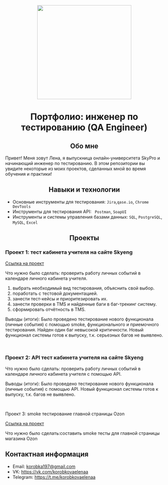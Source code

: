 <div id="header" align="center">
  <img src="https://media.giphy.com/media/Wj7lNjMNDxSmc/giphy.gif" width="300"/>
</div>

# <div align="center"> Портфолио: инженер по тестированию (QA Engineer) </div>

## <div align="center">Обо мне</div>
Привет! Меня зовут Лена, я выпускница онлайн-университета SkyPro и начинающий инженер по тестированию. В этом репозитории вы увидите некоторые из моих проектов, сделанных мной во время обучения и практики!

## <div align="center">Навыки и технологии</div>
- Основные инструменты для тестирования: ``Jira``,``qase.io``, ``Chrome DevTools``
- Инструменты для тестирования API: `` Postman``, ``SoapUI``
- Инструменты и системы управления базами данных: ``SQL``, ``PostgreSQL``, ``MySQL``, ``Excel``

## <div align="center">Проекты</div>

### <p>Проект 1: тест кабинета учителя на сайте Skyeng</p>
<p><a href="https://docs.google.com/document/d/1wzz-ZhcPdEk0s_4lEaWpVXzRY2ixiY84dwkwGoNatps/edit?usp=sharing">Ссылка на проект</a></p>

<p>Что нужно было сделать: проверить работу личных событий в календаре личного кабинета учителя.<p>
<ol>
  <li>выбрать необходимый вид тестирования, объяснить свой выбор.</li>
  <li>поработать с тестовой документацией.</li>
  <li>занести тест-кейсы и приоритезировать их.</li>
  <li>занести проверки в TMS и найденные баги в баг-трекинг систему.</li>
  <li>сформировать отчётность в TMS.</li>
</ol>
 
 <p>Выводы (итоги): Было проведено тестирование нового функционала (личные события) с помощью smoke, функционального и приемочного тестирования. Найден один баг невысокой критичности. Новый функционал системы готов к выпуску, т.к. серьезных багов не выявлено.<p>


<br>

### <p>Проект 2: API тест кабинета учителя на сайте Skyeng</p>

<p>Что нужно было сделать: проверить работу личных событий в календаре личного кабинета учителя с помощью API.<p>
 
 <p>Выводы (итоги): Было проведено тестирование нового функционала (личные события) с помощью API. Новый функционал системы готов к выпуску, т.к. багов не выявлено.<p>


<br> 

<p>Проект 3: smoke тестирование главной страницы Ozon</p>
<p><a href="https://docs.google.com/document/d/1-B-cYmlC_rcVmS_ct6AzDQoRmUK-C8kcG3PC-tN6UJs/edit?usp=sharing">Ссылка на проект</a></p>

<p>Что нужно было сделать:составить smoke тесты для главной страницы магазина Ozon</p>




## Контактная информация
- Email: korobka197@gmail.com
- VK: https://vk.com/korobkovaelenaa
- Telegram: https://t.me/korobkovaelenaa
